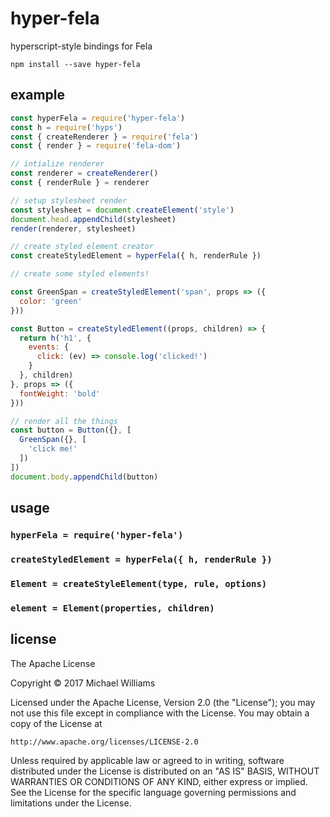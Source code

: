 # hyper-fela

hyperscript-style bindings for Fela

```shell
npm install --save hyper-fela
```

## example

```js
const hyperFela = require('hyper-fela')
const h = require('hyps')
const { createRenderer } = require('fela')
const { render } = require('fela-dom')

// intialize renderer
const renderer = createRenderer()
const { renderRule } = renderer

// setup stylesheet render
const stylesheet = document.createElement('style')
document.head.appendChild(stylesheet)
render(renderer, stylesheet)

// create styled element creator
const createStyledElement = hyperFela({ h, renderRule })

// create some styled elements!

const GreenSpan = createStyledElement('span', props => ({
  color: 'green'
}))

const Button = createStyledElement((props, children) => {
  return h('h1', {
    events: {
      click: (ev) => console.log('clicked!')
    }
  }, children)
}, props => ({
  fontWeight: 'bold'
}))

// render all the things
const button = Button({}, [
  GreenSpan({}, [
    'click me!'
  ])
])
document.body.appendChild(button)
```

## usage

### `hyperFela = require('hyper-fela')`

### `createStyledElement = hyperFela({ h, renderRule })`

### `Element = createStyleElement(type, rule, options)`

### `element = Element(properties, children)`

## license

The Apache License

Copyright &copy; 2017 Michael Williams

Licensed under the Apache License, Version 2.0 (the "License");
you may not use this file except in compliance with the License.
You may obtain a copy of the License at

    http://www.apache.org/licenses/LICENSE-2.0

Unless required by applicable law or agreed to in writing, software
distributed under the License is distributed on an "AS IS" BASIS,
WITHOUT WARRANTIES OR CONDITIONS OF ANY KIND, either express or implied.
See the License for the specific language governing permissions and
limitations under the License.
